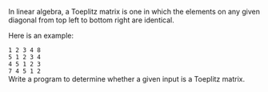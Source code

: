 In linear algebra, a Toeplitz matrix is one in which the elements on any given diagonal from top left to bottom right are identical.

Here is an example:

`1 2 3 4 8`  
`5 1 2 3 4`    
`4 5 1 2 3`    
`7 4 5 1 2`    
Write a program to determine whether a given input is a Toeplitz matrix.
